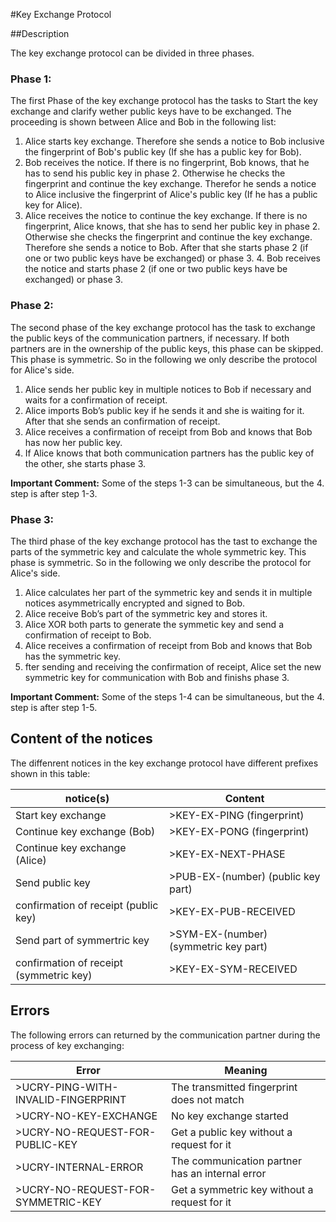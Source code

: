 #Key Exchange Protocol

##Description

The key exchange protocol can be divided in three phases.

### Phase 1:

The first Phase of the key exchange protocol has the tasks to Start the key
exchange and clarify wether public keys have to be exchanged. The proceeding is
shown between Alice and Bob in the following list:

1. Alice starts key exchange. Therefore she sends a notice to Bob inclusive the
fingerprint of Bob's public key (If she has a public key for Bob).
2. Bob receives the notice. If there is no fingerprint, Bob knows, that he has
to send his public key in phase 2. Otherwise he checks the fingerprint and
continue the key exchange. Therefor he sends a notice to Alice inclusive the
fingerprint of Alice's public key (If he has a public key for Alice).
3. Alice receives the notice to continue the key exchange. If there is no
fingerprint, Alice knows, that she has to send her public key in phase 2.
Otherwise she checks the fingerprint and continue the key exchange. Therefore
she sends a notice to Bob. After that she starts phase 2 (if one or two public
keys have be exchanged) or phase 3.  4. Bob receives the notice and starts
phase 2 (if one or two public keys have be exchanged) or phase 3.

### Phase 2:

The second phase of the key exchange protocol has the task to exchange the
public keys of the communication partners, if necessary. If both partners are
in the ownership of the public keys, this phase can be skipped. This phase is
symmetric. So in the following we only describe the protocol for Alice's side.

1. Alice sends her public key in multiple notices to Bob if necessary and waits
for a confirmation of receipt.
2. Alice imports Bob’s public key if he sends it and she is waiting for it.
After that she sends an confirmation of receipt.
3. Alice receives a confirmation of receipt from Bob and knows that Bob has now
her public key.
4. If Alice knows that both communication partners has the public key of the
other, she starts phase 3.

**Important Comment:** Some of the steps 1-3 can be simultaneous, but the 4.
step is after step 1-3.

### Phase 3:
The third phase of the key exchange protocol has the tast to exchange the parts
of the symmetric key and calculate the whole symmetric key. This phase is
symmetric. So in the following we only describe the protocol for Alice's side.

1. Alice calculates her part of the symmetric key and sends it in multiple
notices asymmetrically encrypted and signed to Bob.
2. Alice receive Bob’s part of the symmetric key and stores it.
3. Alice XOR both parts to generate the symmetic key and send a confirmation of
receipt to Bob.
4. Alice receives a confirmation of receipt from Bob and knows that Bob has the
symmetric key.
5. fter sending and receiving the confirmation of receipt, Alice set the new
symmetric key for communication with Bob and finishs phase 3.

**Important Comment:** Some of the steps 1-4 can be simultaneous, but the 4.
step is after step 1-5.

## Content of the notices

The diffenrent notices in the key exchange protocol have different prefixes shown in this table:

| notice(s)                               | Content                               |
| --------------------------------------- | ------------------------------------- |
| Start key exchange                      | >KEY-EX-PING (fingerprint)            |
| Continue key exchange (Bob)             | >KEY-EX-PONG (fingerprint)            |
| Continue key exchange (Alice)           | >KEY-EX-NEXT-PHASE                    |
| Send public key                         | >PUB-EX-(number) (public key part)    |
| confirmation of receipt (public key)    | >KEY-EX-PUB-RECEIVED                  |
| Send part of symmertric key             | >SYM-EX-(number) (symmetric key part) |
| confirmation of receipt (symmetric key) | >KEY-EX-SYM-RECEIVED                  |

## Errors

The following errors can returned by the communication partner during the process of key exchanging:

| Error                               | Meaning                                         |
| ----------------------------------- | ----------------------------------------------- |
| >UCRY-PING-WITH-INVALID-FINGERPRINT | The transmitted fingerprint does not match      |
| >UCRY-NO-KEY-EXCHANGE               | No key exchange started                         |
| >UCRY-NO-REQUEST-FOR-PUBLIC-KEY     | Get a public key without a request for it       |
| >UCRY-INTERNAL-ERROR                | The communication partner has an internal error |
| >UCRY-NO-REQUEST-FOR-SYMMETRIC-KEY  | Get a symmetric key without a request for it    |


